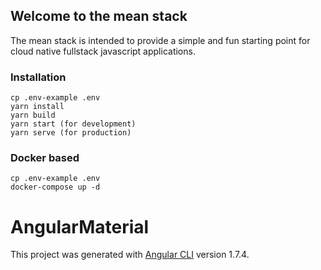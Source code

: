 ## Welcome to the mean stack

The mean stack is intended to provide a simple and fun starting point for cloud native fullstack javascript applications.

### Installation 
``` 
cp .env-example .env
yarn install
yarn build
yarn start (for development)
yarn serve (for production)
```
### Docker based 
``` 
cp .env-example .env
docker-compose up -d
```

# AngularMaterial

This project was generated with [Angular CLI](https://github.com/angular/angular-cli) version 1.7.4.
